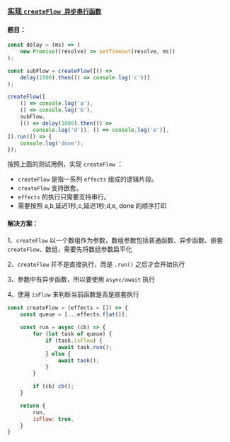 ### [实现 `createFlow 异步串行函数`](https://github.com/sisterAn/JavaScript-Algorithms/issues/106)

#### 题目：

```js
const delay = (ms) => (
    new Promise((resolve) => setTimeout(resolve, ms))
);

const subFlow = createFlow([() =>
    delay(1000).then(() => console.log('c'))]
);

createFlow([
    () => console.log('a'),
    () => console.log('b'),
    subFlow,
    [() => delay(1000).then(() =>
        console.log('d')), () => console.log('e')],
]).run(() => {
    console.log('done');
});
```

按照上面的测试用例，实现 `createFlow` ：
* `createFlow` 是指一系列 `effects` 组成的逻辑片段。
* `createFlow` 支持嵌套。
* `effects` 的执行只需要支持串行。
* 需要按照 a,b,延迟1秒,c,延迟1秒,d,e, done 的顺序打印

#### 解决方案：

1、`createFlow` 以一个数组作为参数，数组参数包括普通函数、异步函数、嵌套 `createFlow`、数组，需要先将数组参数扁平化

2、`createFlow` 并不是直接执行，而是 `.run()` 之后才会开始执行

3、参数中有异步函数，所以要使用 `async/await` 执行

4、使用 `isFlow` 来判断当前函数是否是嵌套执行

```js
const createFlow = (effects = []) => {
    const queue = [...effects.flat()];

    const run = async (cb) => {
        for (let task of queue) {
            if (task.isFlow) {
                await task.run();
            } else {
                await task();
            }
        }

        if (cb) cb();
    }

    return {
        run,
        isFlow: true,
    }
}
```
